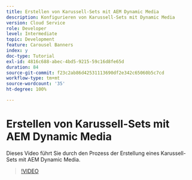 ```yaml
---
title: Erstellen von Karussell-Sets mit AEM Dynamic Media
description: Konfigurieren von Karussell-Sets mit Dynamic Media
version: Cloud Service
role: Developer
level: Intermediate
topic: Development
feature: Carousel Banners
index: y
doc-type: Tutorial
exl-id: 4816c688-abec-4bd5-9215-59c16d8fe65d
duration: 84
source-git-commit: f23c2ab86d42531113690df2e342c65060b5c7cd
workflow-type: tm+mt
source-wordcount: '35'
ht-degree: 100%

---
```


# Erstellen von Karussell-Sets mit AEM Dynamic Media

Dieses Video führt Sie durch den Prozess der Erstellung eines Karussell-Sets mit AEM Dynamic Media.

>[!VIDEO](https://video.tv.adobe.com/v/335380?quality=12&learn=on)
